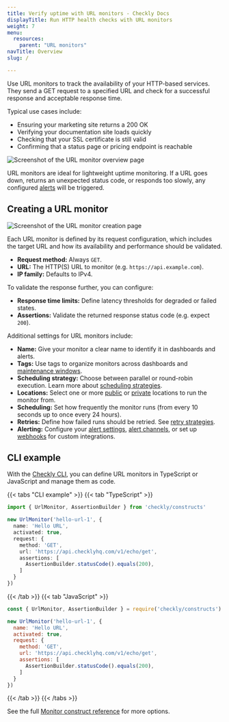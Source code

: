 ```yaml
---
title: Verify uptime with URL monitors - Checkly Docs
displayTitle: Run HTTP health checks with URL monitors
weight: 7
menu:
  resources:
    parent: "URL monitors"
navTitle: Overview
slug: /

---
```


Use URL monitors to track the availability of your HTTP-based services. They send a GET request to a specified URL and check for a successful response and acceptable response time.

Typical use cases include:

* Ensuring your marketing site returns a 200 OK
* Verifying your documentation site loads quickly
* Checking that your SSL certificate is still valid
* Confirming that a status page or pricing endpoint is reachable

![Screenshot of the URL monitor overview page](/docs/images/http-checks/http-check-overview.png)

URL monitors are ideal for lightweight uptime monitoring. If a URL goes down, returns an unexpected status code, or responds too slowly, any configured [alerts](/docs/alerting-and-retries/) will be triggered.

## Creating a URL monitor

![Screenshot of the URL monitor creation page](/docs/images/http-checks/create-http-check.png)

Each URL monitor is defined by its request configuration, which includes the target URL and how its availability and performance should be validated.

* **Request method:** Always `GET`.
* **URL:** The HTTP(S) URL to monitor (e.g. `https://api.example.com`).
* **IP family:** Defaults to IPv4.

To validate the response further, you can configure:

* **Response time limits:** Define latency thresholds for degraded or failed states.
* **Assertions:** Validate the returned response status code (e.g. expect `200`).

Additional settings for URL monitors include:

* **Name:** Give your monitor a clear name to identify it in dashboards and alerts.
* **Tags:** Use tags to organize monitors across dashboards and [maintenance windows](/docs/maintenance-windows/).
* **Scheduling strategy:** Choose between parallel or round-robin execution. Learn more about [scheduling strategies](/docs/monitoring/global-locations#scheduling-strategies).
* **Locations:** Select one or more [public](/docs/monitoring/global-locations/) or [private](/docs/private-locations/) locations to run the monitor from.
* **Scheduling:** Set how frequently the monitor runs (from every 10 seconds up to once every 24 hours).
* **Retries:** Define how failed runs should be retried. See [retry strategies](/docs/alerting-and-retries/retries/).
* **Alerting:** Configure your [alert settings](/docs/alerting-and-retries/alert-settings/), [alert channels](/docs/alerting-and-retries/alert-channels/), or set up [webhooks](/docs/alerting-and-retries/webhooks/) for custom integrations.

## CLI example

With the [Checkly CLI](/docs/cli/), you can define URL monitors in TypeScript or JavaScript and manage them as code.

{{< tabs "CLI example" >}}
{{< tab "TypeScript" >}}

```ts {title="hello-url.monitor.ts"}
import { UrlMonitor, AssertionBuilder } from 'checkly/constructs'

new UrlMonitor('hello-url-1', {
  name: 'Hello URL',
  activated: true,
  request: {
    method: 'GET',
    url: 'https://api.checklyhq.com/v1/echo/get',
    assertions: [
      AssertionBuilder.statusCode().equals(200),
    ]
  }
})
```

{{< /tab >}}
{{< tab "JavaScript" >}}

```js {title="hello-url.monitor.js"}
const { UrlMonitor, AssertionBuilder } = require('checkly/constructs')

new UrlMonitor('hello-url-1', {
  name: 'Hello URL',
  activated: true,
  request: {
    method: 'GET',
    url: 'https://api.checklyhq.com/v1/echo/get',
    assertions: [
      AssertionBuilder.statusCode().equals(200),
    ]
  }
})
```

{{< /tab >}}
{{< /tabs >}}

See the full [Monitor construct reference](/docs/cli/constructs-reference/#urlmonitor) for more options.